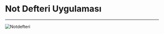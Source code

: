 # Not Defteri Uygulaması
---
![Notdefteri](https://github.com/balciemirhan/Not-Defteri-Uygulamas-/assets/116453429/748a003f-538a-4d7f-95e3-fba13bf2063d)
